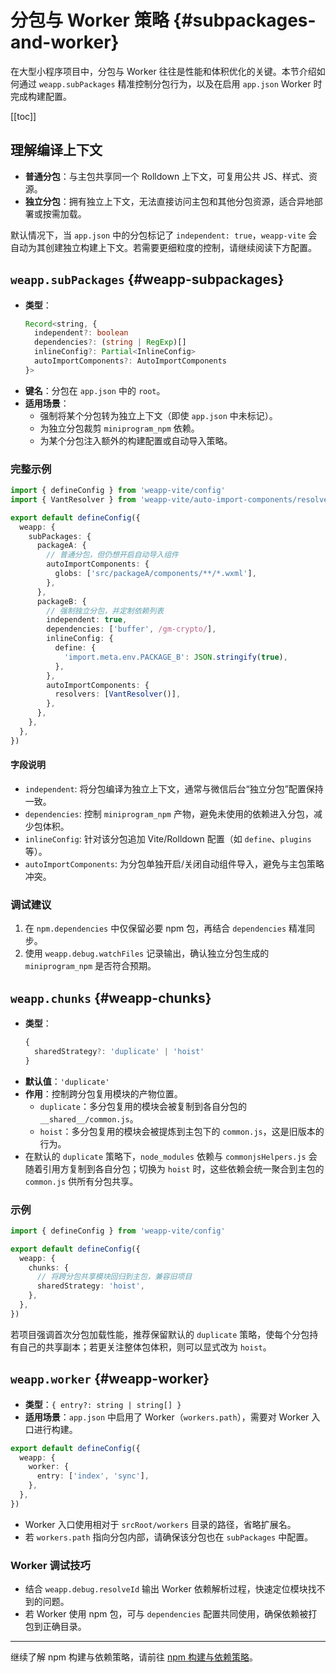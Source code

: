 # 分包与 Worker 策略 {#subpackages-and-worker}

在大型小程序项目中，分包与 Worker 往往是性能和体积优化的关键。本节介绍如何通过 `weapp.subPackages` 精准控制分包行为，以及在启用 `app.json` Worker 时完成构建配置。

[[toc]]

## 理解编译上下文

- **普通分包**：与主包共享同一个 Rolldown 上下文，可复用公共 JS、样式、资源。
- **独立分包**：拥有独立上下文，无法直接访问主包和其他分包资源，适合异地部署或按需加载。

默认情况下，当 `app.json` 中的分包标记了 `independent: true`，`weapp-vite` 会自动为其创建独立构建上下文。若需要更细粒度的控制，请继续阅读下方配置。

## `weapp.subPackages` {#weapp-subpackages}
- **类型**：
  ```ts
  Record<string, {
    independent?: boolean
    dependencies?: (string | RegExp)[]
    inlineConfig?: Partial<InlineConfig>
    autoImportComponents?: AutoImportComponents
  }>
  ```
- **键名**：分包在 `app.json` 中的 `root`。
- **适用场景**：
  - 强制将某个分包转为独立上下文（即使 `app.json` 中未标记）。
  - 为独立分包裁剪 `miniprogram_npm` 依赖。
  - 为某个分包注入额外的构建配置或自动导入策略。

### 完整示例

```ts
import { defineConfig } from 'weapp-vite/config'
import { VantResolver } from 'weapp-vite/auto-import-components/resolvers'

export default defineConfig({
  weapp: {
    subPackages: {
      packageA: {
        // 普通分包，但仍想开启自动导入组件
        autoImportComponents: {
          globs: ['src/packageA/components/**/*.wxml'],
        },
      },
      packageB: {
        // 强制独立分包，并定制依赖列表
        independent: true,
        dependencies: ['buffer', /gm-crypto/],
        inlineConfig: {
          define: {
            'import.meta.env.PACKAGE_B': JSON.stringify(true),
          },
        },
        autoImportComponents: {
          resolvers: [VantResolver()],
        },
      },
    },
  },
})
```

#### 字段说明

- `independent`: 将分包编译为独立上下文，通常与微信后台“独立分包”配置保持一致。
- `dependencies`: 控制 `miniprogram_npm` 产物，避免未使用的依赖进入分包，减少包体积。
- `inlineConfig`: 针对该分包追加 Vite/Rolldown 配置（如 `define`、`plugins` 等）。
- `autoImportComponents`: 为分包单独开启/关闭自动组件导入，避免与主包策略冲突。

### 调试建议

1. 在 `npm.dependencies` 中仅保留必要 npm 包，再结合 `dependencies` 精准同步。
2. 使用 `weapp.debug.watchFiles` 记录输出，确认独立分包生成的 `miniprogram_npm` 是否符合预期。

## `weapp.chunks` {#weapp-chunks}
- **类型**：
  ```ts
  {
    sharedStrategy?: 'duplicate' | 'hoist'
  }
  ```
- **默认值**：`'duplicate'`
- **作用**：控制跨分包复用模块的产物位置。
  - `duplicate`：多分包复用的模块会被复制到各自分包的 `__shared__/common.js`。
  - `hoist`：多分包复用的模块会被提炼到主包下的 `common.js`，这是旧版本的行为。
- 在默认的 `duplicate` 策略下，`node_modules` 依赖与 `commonjsHelpers.js` 会随着引用方复制到各自分包；切换为 `hoist` 时，这些依赖会统一聚合到主包的 `common.js` 供所有分包共享。

### 示例

```ts
import { defineConfig } from 'weapp-vite/config'

export default defineConfig({
  weapp: {
    chunks: {
      // 将跨分包共享模块回归到主包，兼容旧项目
      sharedStrategy: 'hoist',
    },
  },
})
```

若项目强调首次分包加载性能，推荐保留默认的 `duplicate` 策略，使每个分包持有自己的共享副本；若更关注整体包体积，则可以显式改为 `hoist`。

## `weapp.worker` {#weapp-worker}
- **类型**：`{ entry?: string | string[] }`
- **适用场景**：`app.json` 中启用了 Worker（`workers.path`），需要对 Worker 入口进行构建。

```ts
export default defineConfig({
  weapp: {
    worker: {
      entry: ['index', 'sync'],
    },
  },
})
```

- Worker 入口使用相对于 `srcRoot/workers` 目录的路径，省略扩展名。
- 若 `workers.path` 指向分包内部，请确保该分包也在 `subPackages` 中配置。

### Worker 调试技巧

- 结合 `weapp.debug.resolveId` 输出 Worker 依赖解析过程，快速定位模块找不到的问题。
- 若 Worker 使用 npm 包，可与 `dependencies` 配置共同使用，确保依赖被打包到正确目录。

---

继续了解 npm 构建与依赖策略，请前往 [npm 构建与依赖策略](./npm-and-deps.md)。
